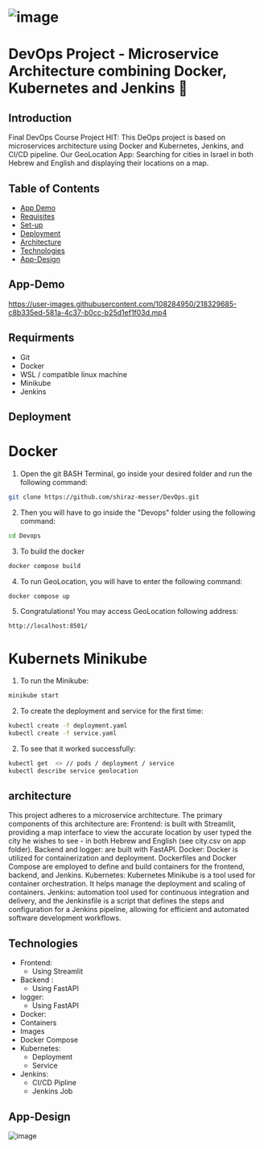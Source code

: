 # ![image](https://user-images.githubusercontent.com/108284950/218310916-06c816d9-47c6-4afe-bb4b-a853b0d09cb1.png)                              
# DevOps Project - Microservice Architecture combining Docker, Kubernetes and Jenkins  🐋


## Introduction
Final DevOps Course Project HIT:
This DeOps project is based on microservices architecture using Docker and Kubernetes, Jenkins, and CI/CD pipeline.
Our  GeoLocation App:
Searching for cities in Israel in both Hebrew and English and displaying their locations on a map.

## Table of Contents
- [App Demo](#App-Demo)
- [Requisites](#Requisites)
- [Set-up](#set-up)
- [Deployment](#Deployment)
- [Architecture](#architecture)
- [Technologies](#technologies)
- [App-Design](#App-Design)

## App-Demo
https://user-images.githubusercontent.com/108284950/218329685-c8b335ed-581a-4c37-b0cc-b25d1ef1f03d.mp4

## Requirments
- Git
-	Docker
-	WSL / compatible linux machine
-	Minikube 
-	Jenkins

## Deployment

# Docker
1.	Open the git BASH Terminal, go inside your desired folder and run the following command:
```bash
git clone https://github.com/shiraz-messer/DevOps.git
```
2.	Then you will have to go inside the "Devops" folder using the following command:
```bash
cd Devops 
```
3.	To build the docker
```bash
docker compose build
```
4.	To run GeoLocation, you will have to enter the following command:
```bash
docker compose up
```
5.	Congratulations! You may access GeoLocation following address:
```bash
http://localhost:8501/
```
#  Kubernets Minikube
1.	To run the Minikube:
```bash
minikube start
```
2.	To create the deployment and service for the first time:
```bash
kubectl create -f deployment.yaml 
kubectl create -f service.yaml
```
2.	To see that it worked successfully: 
```bash
kubectl get  <> // pods / deployment / service 
kubectl describe service geolocation 
```

## architecture
This project adheres to a microservice architecture. The primary components of this architecture are:
Frontend: is built with Streamlit, providing a map interface to view the accurate location by user typed the city he wishes to see - in both Hebrew and English (see city.csv on app folder).
Backend and logger: are built with FastAPI.
Docker: Docker is utilized for containerization and deployment. Dockerfiles and Docker Compose are employed to define and build containers for the frontend, backend, and Jenkins.
Kubernetes: Kubernetes Minikube is a tool used for container orchestration. It helps manage the deployment and scaling of containers. 
Jenkins: automation tool used for continuous integration and delivery, and the Jenkinsfile is a script that defines the steps and configuration for a Jenkins pipeline, allowing for efficient and automated software development workflows. 

## Technologies
- Frontend:
  - Using Streamlit
- Backend :
  - Using FastAPI
- logger:
  - Using FastAPI
-  Docker:
  - Containers
  - Images
  - Docker Compose
- Kubernetes:
  - Deployment
  - Service
- Jenkins:
  - CI/CD Pipline 
  - Jenkins Job

## App-Design
![image](https://user-images.githubusercontent.com/108284950/218329974-d02f1b26-5b0f-43a9-860a-43f03f63b803.png)




